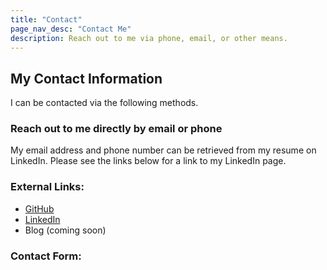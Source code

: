 ```yaml
---
title: "Contact"
page_nav_desc: "Contact Me"
description: Reach out to me via phone, email, or other means.
---
```

## My Contact Information

I can be contacted via the following methods.

### Reach out to me directly by email or phone
<p>My email address and phone number can be retrieved from my resume on LinkedIn.  Please see the links below for a link to my LinkedIn page.</p>

### External Links:
<ul>
	<li><a href="https://github.com/spopkin" target="_blank">GitHub</a></li>	
	<li><a href="https://www.linkedin.com/in/steven-popkin-1a250478/" target="_blank">LinkedIn</a></li>	
	<li>Blog (coming soon)</li>	
</ul>

### Contact Form:

<div class="cognito">
<script src="https://services.cognitoforms.com/s/JcsBH_j4HkaEzFxP5o2jTg"></script>
<script>Cognito.load("forms", { id: "1" });</script>
</div>
